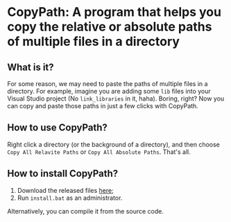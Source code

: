 # CopyPath: A program that helps you copy the relative or absolute paths of multiple files in a directory

## What is it?
For some reason, we may need to paste the paths of multiple files in a directory. For example, imagine you are adding some `lib` files into your Visual Studio project (No `link_libraries` in it, haha). Boring, right? Now you can copy and paste those paths in just a few clicks with CopyPath.

## How to use CopyPath?
Right click a directory (or the background of a directory), and then choose `Copy All Relavite Paths` or `Copy All Absolute Paths`. That's all.

## How to install CopyPath?
1. Download the released files [here]();
2. Run `install.bat` as an administrator.

Alternatively, you can compile it from the source code.


